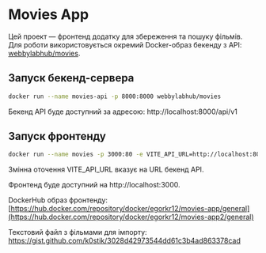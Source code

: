 # Movies App

Цей проект — фронтенд додатку для збереження та пошуку фільмів.  
Для роботи використовується окремий Docker-образ бекенду з API: [webbylabhub/movies](https://hub.docker.com/r/webbylabhub/movies).


## Запуск бекенд-сервера
```bash
docker run --name movies-api -p 8000:8000 webbylabhub/movies
```
Бекенд API буде доступний за адресою: http://localhost:8000/api/v1

## Запуск фронтенду
```bash
docker run --name movies -p 3000:80 -e VITE_API_URL=http://localhost:8000/api/v1 egorkr12/movies-app2
```

Змінна оточення VITE_API_URL вказує на URL бекенд API.

Фронтенд буде доступний на http://localhost:3000.

DockerHub образ фронтенду: [https://hub.docker.com/repository/docker/egorkr12/movies-app/general](https://hub.docker.com/repository/docker/egorkr12/movies-app2/general)

Текстовий файл з фільмами для імпорту: https://gist.github.com/k0stik/3028d42973544dd61c3b4ad863378cad
